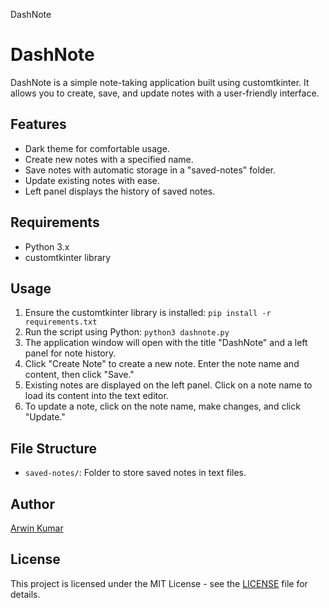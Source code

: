DashNote

DashNote
========

DashNote is a simple note-taking application built using customtkinter. It allows you to create, save, and update notes with a user-friendly interface.

Features
--------

*   Dark theme for comfortable usage.
*   Create new notes with a specified name.
*   Save notes with automatic storage in a "saved-notes" folder.
*   Update existing notes with ease.
*   Left panel displays the history of saved notes.

Requirements
------------

*   Python 3.x
*   customtkinter library

Usage
-----

1. Ensure the customtkinter library is installed:
   `pip install -r requirements.txt`
2.  Run the script using Python:
`python3 dashnote.py`
3.  The application window will open with the title "DashNote" and a left panel for note history.
4.  Click "Create Note" to create a new note. Enter the note name and content, then click "Save."
5.  Existing notes are displayed on the left panel. Click on a note name to load its content into the text editor.
6.  To update a note, click on the note name, make changes, and click "Update."

File Structure
--------------

*   `saved-notes/`: Folder to store saved notes in text files.

Author
------

[Arwin Kumar](https://arwindpianist.github.io/)

License
-------

This project is licensed under the MIT License - see the [LICENSE](LICENSE) file for details.